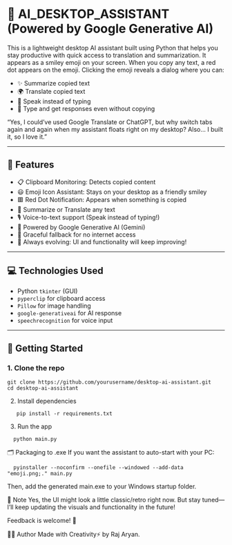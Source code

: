 # 🧠 AI_DESKTOP_ASSISTANT (Powered by Google Generative AI)

This is a lightweight desktop AI assistant built using Python that helps you stay productive with quick access to translation and summarization. It appears as a smiley emoji on your screen. When you copy any text, a red dot appears on the emoji. Clicking the emoji reveals a dialog where you can:

- ✨ Summarize copied text
- 🌍 Translate copied text
- 🎤 Speak instead of typing
- 📝 Type and get responses even without copying

“Yes, I could’ve used Google Translate or ChatGPT, but why switch tabs again and again when my assistant floats right on my desktop? Also… I built it, so I love it.”

---

## 🔧 Features

- 📋 Clipboard Monitoring: Detects copied content
- 😃 Emoji Icon Assistant: Stays on your desktop as a friendly smiley
- 🟥 Red Dot Notification: Appears when something is copied
- 💬 Summarize or Translate any text
- 🎙️ Voice-to-text support (Speak instead of typing!)
- 🧠 Powered by Google Generative AI (Gemini)
- 🚫 Graceful fallback for no internet access
- 🧪 Always evolving: UI and functionality will keep improving!

---

## 💻 Technologies Used

- Python `tkinter` (GUI)
- `pyperclip` for clipboard access
- `Pillow` for image handling
- `google-generativeai` for AI response
- `speechrecognition` for voice input

---

## 🚀 Getting Started

### 1. Clone the repo

```bashd
git clone https://github.com/yourusername/desktop-ai-assistant.git
cd desktop-ai-assistant
```
2. Install dependencies
```bashd
   pip install -r requirements.txt
```
3. Run the app
```bashd
  python main.py
```

🗂 Packaging to .exe
If you want the assistant to auto-start with your PC:

```bashd
  pyinstaller --noconfirm --onefile --windowed --add-data "emoji.png;." main.py
```
Then, add the generated main.exe to your Windows startup folder.


📌 Note
Yes, the UI might look a little classic/retro right now. But stay tuned—I’ll keep updating the visuals and functionality in the future!

Feedback is welcome! 💬

🧑‍💻 Author
Made with Creativity⚡ by Raj Aryan.
